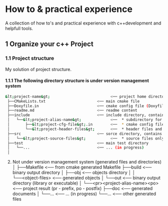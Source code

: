 # How to & practical experience

A collection of how to's and practical experience with c++development and helpfull tools.

## 1 Organize your c++ Project

### 1.1 Project structure

My solution of project structure.

#### 1.1.1 The following directory structure is under version management system

```sh
&lt;project-name&gt;                           <── project home directory  
 ├──CMakeLists.txt                       <── main cmake file  
 ├──Doxyfile.in                          <── cmake config file (Doxyfile input). cmake generates output file named 'Doxyfile'  
 ├──readme.md                            <── readme content  
 ├──include                              <── include directory, contains:  
 │   └──&lt;project-alias-name&gt;             <──  * subdirectory for this project and  
 │       ├──&lt;project-cfg-file&gt;.in        <──  * cmake config file (header input). cmake generates output file named '&lt;project-cfg-file&gt;'. This can also be in subdirectory, main there is one.  
 │       └──&lt;project-header-files&gt;       <──  * header files and possible subdirectories for this project (only for this project!)  
 ├──src                                  <── sorce directory, contains:  
 │   └──&lt;project-source-files&gt;           <──  * source files only for this project! (subdirectories are not necessary)  
 ├──test                                 <── main test directory  
 │   └──...                              <── ... (in progress)  
 │  
 ```
 2. Not under version management system (generated files and directories)
 │
 ├──Makefile                             <── from cmake generated Makefile
 ├──build                                <── binary output directory
 │   ├──obj                              <── objects directory
 │   │   └──&lt;object-files&gt;               <── generated objects
 │   └──out                              <── binary output directory (library or executable)
 │       └──&lt;pr&gt;&lt;project-alias-name&gt;&lt;po&gt; <── project result (pr - prefix, po - postfix)
 ├──doc                                  <── generated documents
 │   └──...                              <── ... (in progress)
 └──...                                  <── other generated files
